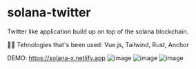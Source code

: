# solana-twitter

Twitter like application build up on top of the solana blockchain. 

🧑‍💻 Tehnologies that's been used: Vue.js, Tailwind, Rust, Anchor

DEMO: https://solana-x.netlify.app
![image](https://github.com/user-attachments/assets/4212adda-ccda-4e21-9551-a5fdac6fba61)
![image](https://github.com/user-attachments/assets/5a710049-c2b8-4b73-b86d-61b6125720c2)
![image](https://github.com/user-attachments/assets/035ef0d3-2c96-49cc-8b9c-aaf12c807015)

